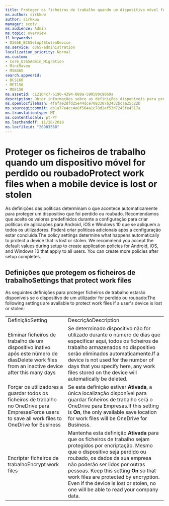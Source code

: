```yaml
---
title: Proteger os ficheiros de trabalho quando um dispositivo móvel for perdido ou roubado
ms.author: sirkkuw
author: sirkkuw
manager: scotv
ms.audience: Admin
ms.topic: overview
f1_keywords:
- O365E_BCSSetup4StolenDevice
ms.service: o365-administration
localization_priority: Normal
ms.custom:
- Core_O365Admin_Migration
- MiniMaven
- MSB365
search.appverid:
- BCS160
- MET150
- MOE150
ms.assetid: c12164c7-6190-4294-b88a-590580c9869a
description: Obter informações sobre as definições disponíveis para proteger os ficheiros de trabalho se o dispositivo do utilizador for perdido ou roubado.
ms.openlocfilehash: 4fafae2dfd25e44dce7083307b3432bcaa25c22b
ms.sourcegitcommit: eb1a77e4cc4e8f564a1c78d2ef53d7245fe4517a
ms.translationtype: MT
ms.contentlocale: pt-PT
ms.lasthandoff: 11/28/2018
ms.locfileid: "26983568"
---
```

# <a name="protect-work-files-when-a-mobile-device-is-lost-or-stolen"></a><span data-ttu-id="42d41-103">Proteger os ficheiros de trabalho quando um dispositivo móvel for perdido ou roubado</span><span class="sxs-lookup"><span data-stu-id="42d41-103">Protect work files when a mobile device is lost or stolen</span></span>

<span data-ttu-id="42d41-p101">As definições das políticas determinam o que acontece automaticamente para proteger um dispositivo que foi perdido ou roubado. Recomendamos que aceite os valores predefinidos durante a configuração para criar políticas de aplicações para Android, iOS e Windows 10 que se apliquem a todos os utilizadores. Poderá criar políticas adicionais após a configuração estar concluída.</span><span class="sxs-lookup"><span data-stu-id="42d41-p101">The policy settings determine what happens automatically to protect a device that is lost or stolen. We recommend you accept the default values during setup to create application policies for Android, iOS, and Windows 10 that apply to all users. You can create more policies after setup completes.</span></span>
  
## <a name="settings-that-protect-work-files"></a><span data-ttu-id="42d41-107">Definições que protegem os ficheiros de trabalho</span><span class="sxs-lookup"><span data-stu-id="42d41-107">Settings that protect work files</span></span>

<span data-ttu-id="42d41-108">As seguintes definições para proteger ficheiros de trabalho estarão disponíveis se o dispositivo de um utilizador for perdido ou roubado:</span><span class="sxs-lookup"><span data-stu-id="42d41-108">The following settings are available to protect work files if a user's device is lost or stolen:</span></span>
  
|||
|:-----|:-----|
|<span data-ttu-id="42d41-109">Definição</span><span class="sxs-lookup"><span data-stu-id="42d41-109">Setting</span></span>  <br/> |<span data-ttu-id="42d41-110">Descrição</span><span class="sxs-lookup"><span data-stu-id="42d41-110">Description</span></span>  <br/> |
|<span data-ttu-id="42d41-111">Eliminar ficheiros de trabalho de um dispositivo inativo após este número de dias</span><span class="sxs-lookup"><span data-stu-id="42d41-111">Delete work files from an inactive device after this many days</span></span>  <br/> |<span data-ttu-id="42d41-112">Se determinado dispositivo não for utilizado durante o número de dias que especificar aqui, todos os ficheiros de trabalho armazenados no dispositivo serão eliminados automaticamente.</span><span class="sxs-lookup"><span data-stu-id="42d41-112">If a device is not used for the number of days that you specify here, any work files stored on the device will automatically be deleted.</span></span>  <br/> |
|<span data-ttu-id="42d41-113">Forçar os utilizadores a guardar todos os ficheiros de trabalho no OneDrive para Empresas</span><span class="sxs-lookup"><span data-stu-id="42d41-113">Force users to save all work files to OneDrive for Business</span></span>  <br/> |<span data-ttu-id="42d41-114">Se esta definição estiver **Ativada**, a única localização disponível para guardar ficheiros de trabalho será o OneDrive para Empresas.</span><span class="sxs-lookup"><span data-stu-id="42d41-114">If this setting is **On**, the only available save location for work files will be OneDrive for Business.</span></span>  <br/> |
|<span data-ttu-id="42d41-115">Encriptar ficheiros de trabalho</span><span class="sxs-lookup"><span data-stu-id="42d41-115">Encrypt work files</span></span>  <br/> |<span data-ttu-id="42d41-p102">Mantenha esta definição **Ativada** para que os ficheiros de trabalho sejam protegidos por encriptação. Mesmo que o dispositivo seja perdido ou roubado, os dados da sua empresa não poderão ser lidos por outras pessoas.  </span><span class="sxs-lookup"><span data-stu-id="42d41-p102">Keep this setting **On** so that work files are protected by encryption. Even if the device is lost or stolen, no one will be able to read your company data.  </span></span><br/> |
   

